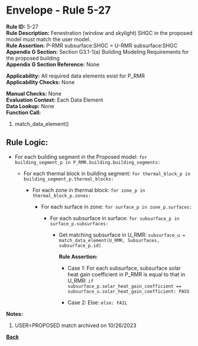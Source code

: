 
# Envelope - Rule 5-27  

**Rule ID:** 5-27  
**Rule Description:** Fenestration (window and skylight) SHGC in the proposed model must match the user model.  
**Rule Assertion:** P-RMR subsurface:SHGC = U-RMR subsurface:SHGC  
**Appendix G Section:** Section G3.1-1(a) Building Modeling Requirements for the proposed building  
**Appendix G Section Reference:**  None

**Applicability:** All required data elements exist for P_RMR  
**Applicability Checks:** None  

**Manual Checks:** None  
**Evaluation Context:** Each Data Element  
**Data Lookup:** None  
**Function Call:**  

  1. match_data_element()

## Rule Logic:

- For each building segment in the Proposed model: `for building_segment_p in P_RMR.building.building_segments:`

  - For each thermal block in building segment: `for thermal_block_p in building_segment_p.thermal_blocks:`

    - For each zone in thermal block: `for zone_p in thermal_block_p.zones:`  

      - For each surface in zone: `for surface_p in zone_p.surfaces:`  

        - For each subsurface in surface: `for subsurface_p in surface_p.subsurfaces:`

          - Get matching subsurface in U_RMR: `subsurface_u = match_data_element(U_RMR, Subsurfaces, subsurface_p.id)`

            **Rule Assertion:**

            - Case 1: For each subsurface, subsurface solar heat gain coefficient in P_RMR is equal to that in U_RMR: `if subsurface_p.solar_heat_gain_coefficient == subsurface_u.solar_heat_gain_coefficient: PASS`

            - Case 2: Else: `else: FAIL`

**Notes:**

1. USER=PROPOSED match archived on 10/26/2023

**[Back](../_toc.md)**
